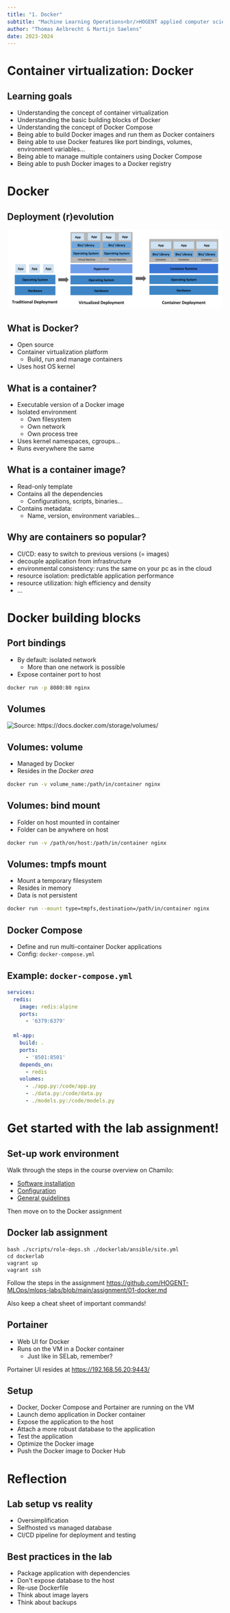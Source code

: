 ```yaml
---
title: "1. Docker"
subtitle: "Machine Learning Operations<br/>HOGENT applied computer science"
author: "Thomas Aelbrecht & Martijn Saelens"
date: 2023-2024
---
```


# Container virtualization: Docker

## Learning goals

- Understanding the concept of container virtualization
- Understanding the basic building blocks of Docker
- Understanding the concept of Docker Compose
- Being able to build Docker images and run them as Docker containers
- Being able to use Docker features like port bindings, volumes, environment variables...
- Being able to manage multiple containers using Docker Compose
- Being able to push Docker images to a Docker registry

# Docker

## Deployment (r)evolution

![<small><em>Source: <https://kubernetes.io/docs/concepts/overview/></em></small>](assets/03-kubernetes/container_evolution.svg)

## What is Docker?

- Open source
- Container virtualization platform
  - Build, run and manage containers
- Uses host OS kernel

## What is a container?

- Executable version of a Docker image
- Isolated environment
  - Own filesystem
  - Own network
  - Own process tree
- Uses kernel namespaces, cgroups...
- Runs everywhere the same

## What is a container image?

- Read-only template
- Contains all the dependencies
  - Configurations, scripts, binaries...
- Contains metadata:
  - Name, version, environment variables...

## Why are containers so popular?

- CI/CD: easy to switch to previous versions (= images)
- decouple application from infrastructure
- environmental consistency: runs the same on your pc as in the cloud
- resource isolation: predictable application performance
- resource utilization: high efficiency and density
- ...

# Docker building blocks

## Port bindings

- By default: isolated network
  - More than one network is possible
- Expose container port to host

```bash
docker run -p 8080:80 nginx
```

## Volumes

![<small><em>Source: <https://docs.docker.com/storage/volumes/></em></small>](https://docs.docker.com/storage/images/types-of-mounts-volume.png)

## Volumes: volume

- Managed by Docker
- Resides in the *Docker area*

```bash
docker run -v volume_name:/path/in/container nginx
```

## Volumes: bind mount

- Folder on host mounted in container
- Folder can be anywhere on host

```bash
docker run -v /path/on/host:/path/in/container nginx
```

## Volumes: tmpfs mount

- Mount a temporary filesystem
- Resides in memory
- Data is not persistent

```bash
docker run --mount type=tmpfs,destination=/path/in/container nginx
```

## Docker Compose

- Define and run multi-container Docker applications
- Config: `docker-compose.yml`

## Example: `docker-compose.yml`

```yaml
services:
  redis:
    image: redis:alpine
    ports:
      - '6379:6379'

  ml-app:
    build: .
    ports:
      - '8501:8501'
    depends_on:
      - redis
    volumes:
      - ./app.py:/code/app.py
      - ./data.py:/code/data.py
      - ./models.py:/code/models.py
```

# Get started with the lab assignment!

## Set-up work environment

Walk through the steps in the course overview on Chamilo:

- [Software installation](https://chamilo.hogent.be/index.php?application=Chamilo%5CApplication%5CWeblcms&go=CourseViewer&course=58936&tool=LearningPath&tool_action=ComplexDisplay&publication=2196532&preview_content_object_id=7521644&learning_path_action=Viewer&child_id=357806)
- [Configuration](https://chamilo.hogent.be/index.php?application=Chamilo%5CApplication%5CWeblcms&go=CourseViewer&course=58936&tool=LearningPath&tool_action=ComplexDisplay&publication=2196532&preview_content_object_id=7521644&learning_path_action=Viewer&child_id=357819)
- [General guidelines](https://chamilo.hogent.be/index.php?application=Chamilo%5CApplication%5CWeblcms&go=CourseViewer&course=58936&tool=LearningPath&tool_action=ComplexDisplay&publication=2196532&preview_content_object_id=7521644&learning_path_action=Viewer&child_id=357826)

Then move on to the Docker assignment

## Docker lab assignment

```console
bash ./scripts/role-deps.sh ./dockerlab/ansible/site.yml
cd dockerlab
vagrant up
vagrant ssh
```

Follow the steps in the assignment <https://github.com/HOGENT-MLOps/mlops-labs/blob/main/assignment/01-docker.md>

Also keep a cheat sheet of important commands!

## Portainer

- Web UI for Docker
- Runs on the VM in a Docker container
  - Just like in SELab, remember?

Portainer UI resides at <https://192.168.56.20:9443/>

## Setup

- Docker, Docker Compose and Portainer are running on the VM
- Launch demo application in Docker container
- Expose the application to the host
- Attach a more robust database to the application
- Test the application
- Optimize the Docker image
- Push the Docker image to Docker Hub

# Reflection

## Lab setup vs reality

- Oversimplification
- Selfhosted vs managed database
- CI/CD pipeline for deployment and testing

## Best practices in the lab

- Package application with dependencies
- Don't expose database to the host
- Re-use Dockerfile
- Think about image layers
- Think about backups
